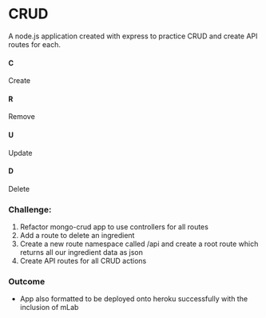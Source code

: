 # CRUD

A node.js application created with express to practice CRUD and create API routes for each.

#### C
Create
#### R
Remove
#### U
Update
#### D

Delete

### Challenge:
1. Refactor mongo-crud app to use controllers for all routes
2. Add a route to delete an ingredient
3. Create a new route namespace called /api and create a root route which returns all our ingredient data as json
4. Create API routes for all CRUD actions

### Outcome

- App also formatted to be deployed onto heroku successfully with the inclusion of mLab
